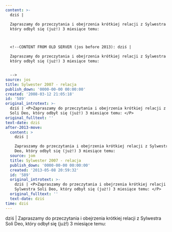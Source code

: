 ```yaml
---
content: >-
  dziś | 

  Zapraszamy do przeczytania i obejrzenia krótkiej relacji z Sylwestra Soli Deo,
  który odbył się (już!) 3 miesiące temu: 



  <!--CONTENT FROM OLD SERVER (jos before 2013): dziś | 

  Zapraszamy do przeczytania i obejrzenia krótkiej relacji z Sylwestra Soli Deo,
  który odbył się (już!) 3 miesiące temu: 


  -->
source: jos
title: Sylwester 2007 - relacja
publish_down: '0000-00-00 00:00:00'
created: '2008-03-12 21:05:18'
id: '589'
original_introtext: >-
  dziś | <P>Zapraszamy do przeczytania i obejrzenia krótkiej relacji z Sylwestra
  Soli Deo, który odbył się (już!) 3 miesiące temu: </P>
original_fulltext: ''
text-date: dziś
after-2013-move:
  content: >
    dziś | 

    Zapraszamy do przeczytania i obejrzenia krótkiej relacji z Sylwestra Soli
    Deo, który odbył się (już!) 3 miesiące temu: 
  source: jom
  title: Sylwester 2007 - relacja
  publish_down: '0000-00-00 00:00:00'
  created: '2013-05-08 20:59:32'
  id: '589'
  original_introtext: >-
    dziś | <P>Zapraszamy do przeczytania i obejrzenia krótkiej relacji z
    Sylwestra Soli Deo, który odbył się (już!) 3 miesiące temu: </P>
  original_fulltext: ''
  text-date: dziś
time: dziś
---
```

<!--{{json:{"created_date":"2008-03-12 21:05:18","publish_down":"0000-00-00 00:00:00","id":"589"}}}-->



dziś | 
Zapraszamy do przeczytania i obejrzenia krótkiej relacji z Sylwestra Soli Deo, który odbył się (już!) 3 miesiące temu: 


<!--CONTENT FROM OLD SERVER (jos before 2013): dziś | 
Zapraszamy do przeczytania i obejrzenia krótkiej relacji z Sylwestra Soli Deo, który odbył się (już!) 3 miesiące temu: 

-->